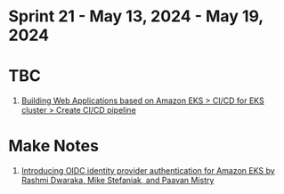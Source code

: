 <h1>Sprint 21 - May 13, 2024 - May 19, 2024</h1>

# TBC

1. [Building Web Applications based on Amazon EKS > CI/CD for EKS cluster > Create CI/CD pipeline](https://catalog.us-east-1.prod.workshops.aws/workshops/9c0aa9ab-90a9-44a6-abe1-8dff360ae428/en-US/110-cicd/100-cicd)

# Make Notes

1. [Introducing OIDC identity provider authentication for Amazon EKS by Rashmi Dwaraka, Mike Stefaniak, and Paavan Mistry](https://aws.amazon.com/blogs/containers/introducing-oidc-identity-provider-authentication-amazon-eks/)
